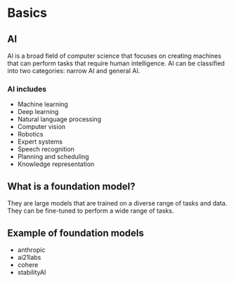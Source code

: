 # Basics

## AI

AI is a broad field of computer science that focuses on creating machines that can perform tasks that require human intelligence. AI can be classified into two categories: narrow AI and general AI.

### AI includes

 - Machine learning
 - Deep learning
 - Natural language processing
 - Computer vision
 - Robotics
 - Expert systems
 - Speech recognition
 - Planning and scheduling
 - Knowledge representation

## What is a foundation model?

They are large models that are trained on a diverse range of tasks and data. They can be fine-tuned to perform a wide range of tasks.

## Example of foundation models

 - anthropic
 - ai21labs
 - cohere
 - stabilityAI